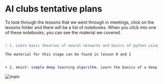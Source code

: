 # AI clubs tentative plans

To look through the lessons that we went through in meetings, click on the lessons folder and there will be a list of notebooks. When you click into one of these notebooks, you can see the material we covered. 

```diff

! 1. Learn basic theories of neural networks and basics of python using Colab

The material for this stage can be found in lesson 0 and 1

```

```diff

+ 2. mnist: simple deep learning algorithm. Learn the basics of a deep learning model that processes images

```

![main](https://thumbs.gfycat.com/SeparateFrayedChafer-max-1mb.gif)


